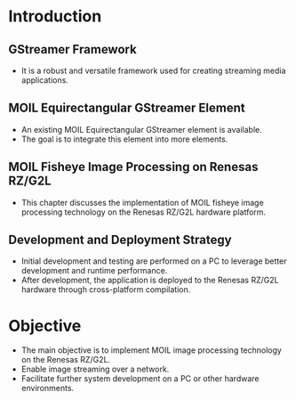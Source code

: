 # Introduction

## GStreamer Framework
- It is a robust and versatile framework used for creating streaming media applications.

## MOIL Equirectangular GStreamer Element
- An existing MOIL Equirectangular GStreamer element is available. 
- The goal is to integrate this element into more elements.

## MOIL Fisheye Image Processing on Renesas RZ/G2L
- This chapter discusses the implementation of MOIL fisheye image processing technology on the Renesas RZ/G2L hardware platform.
 
## Development and Deployment Strategy
- Initial development and testing are performed on a PC to leverage better development and runtime performance.
- After development, the application is deployed to the Renesas RZ/G2L hardware through cross-platform compilation.

# Objective
- The main objective is to implement MOIL image processing technology on the Renesas RZ/G2L.
- Enable image streaming over a network.
- Facilitate further system development on a PC or other hardware environments.